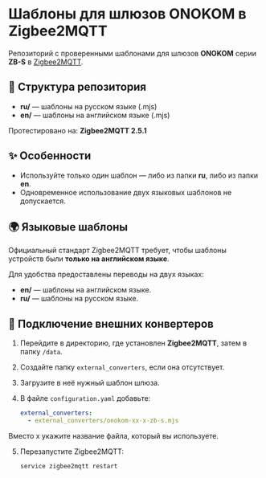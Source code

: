 # Шаблоны для шлюзов ONOKOM в Zigbee2MQTT

Репозиторий с проверенными шаблонами для шлюзов **ONOKOM** серии **ZB-S** в [Zigbee2MQTT](https://www.zigbee2mqtt.io/).

## 📁 Структура репозитория
- **ru/** — шаблоны на русском языке (.mjs)  
- **en/** — шаблоны на английском языке (.mjs)  

Протестировано на: **Zigbee2MQTT 2.5.1**

## ✨ Особенности
- Используйте только один шаблон — либо из папки **ru**, либо из папки **en**.
- Одновременное использование двух языковых шаблонов не допускается.

## 🌍 Языковые шаблоны
Официальный стандарт Zigbee2MQTT требует, чтобы шаблоны устройств были **только на английском языке**.  

Для удобства предоставлены переводы на двух языках:
- **en/** — шаблоны на английском языке.
- **ru/** — шаблоны на русском языке.

## 🔌 Подключение внешних конвертеров
1. Перейдите в директорию, где установлен **Zigbee2MQTT**, затем в папку `/data`.  
2. Создайте папку `external_converters`, если она отсутствует.  
3. Загрузите в неё нужный шаблон шлюза.  
4. В файле `configuration.yaml` добавьте:
   
   ```yaml
   external_converters:
     - external_converters/onokom-xx-x-zb-s.mjs
Вместо x укажите название файла, который вы используете.

5. Перезапустите Zigbee2MQTT:
   ```bash
   service zigbee2mqtt restart